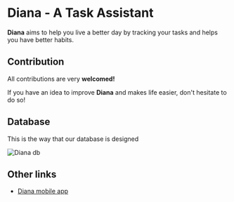 # Diana - A Task Assistant

**Diana** aims to help you live a better day by tracking your tasks and helps you have better habits.

## Contribution

All contributions are very **welcomed!**

If you have an idea to improve **Diana** and makes life easier, don't hesitate to do so!

## Database

This is the way that our database is designed

![Diana db](https://user-images.githubusercontent.com/75932114/105176817-d1bb3280-5b36-11eb-9b13-9a1704f3bf31.png)

## Other links

- [Diana mobile app](https://github.com/softshape-team/diana-mobile)

